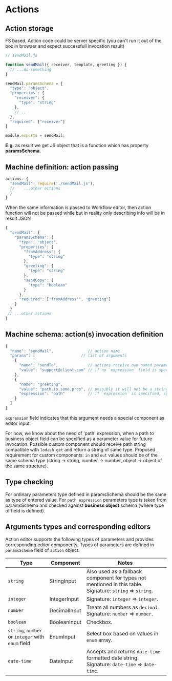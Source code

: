Actions
========

Action storage
--------------
FS based, Action code could be server specific
(you can't run it out of the box in browser and expect successfull invocation result)

```javascript
// sendMail.js

function sendMail({ receiver, template, greeting }) {
  // ...do something
}

sendMail.paramsSchema = {
  "type": "object",
  "properties": {
    "receiver": {
      "type": "string"
    },
    // ..
  },
  "required": ["receiver"]
}

module.exports = sendMail;
```

**E.g.** as result we get JS object that is a function which has property __paramsSchema__.

Machine definition: action passing
----------------------------------

```javascript
actions: {
  "sendMail": require('./sendMail.js'),
  //    ...other actions
  }
}
```

When the same information is passed to Workflow editor, then action function will not be passed while but in reality only describing info will be in result JSON
```javascript
{
  "sendMail": {
    "paramsSchema": {
      "type": "object",
      "properties": {
        "fromAddress": {
          "type": "string"
        },
        "greeting": {
          "type": "string"
        },
        "sendCopy": {
          "type": "boolean"
        }
      },
      "required": ["fromAddress'", "greeting"]
    }
  }
 // ...other actions
}
```

Machine schema: action(s) invocation definition
----------------------------------------------

```javascript
{
  "name": "sendMail",               // action name
  "params": [                    // list of arguments
    {
      "name": "sendTo",             // actions receive own named parameters along with implicit ones (object, from, to, event, context...)
      "value": "support@client.com" // if no `expression` field is specified, `value` is directly mapped to value passed to editor
    },
    {
      "name": "greeting",
      "value": "path.to.some.prop", // possibly it will not be a string but object (?), will see later
      "expression": "path"          // if `expression` is specified, special rules are applied to value (see below); later
    }
  ]
}
```

`expression` field indicates that this argument needs a special component as editor input.

For now, we know about the need of 'path' expression, when a path to business object field can be specified as a parameter value for future invocation. Possible custom component should receive path string compatible with `lodash.get` and return a string of same type.
Proposed requirement for custom components: `in` and `out` values should be of the same schema type (string -> string, number -> number, object -> object of the same structure).


Type checking
--------------
For ordinary parameters type defined in paramsSchema should be the same as type of entered value.
For `path expression` perameters type is taken from paramsSchema and checked against **business object** schema (where type of field is defined).


Arguments types and corresponding editors
--------------
Action editor supports the following types of parameters and provides corresponding editor components. Types of parameters are defined in `paramsSchema` field of `action` object.

| Type        | Component           | Notes  |
| ------------- |-------------|-----|
| `string`      | StringInput | Also used as a fallback component for types not mentioned in this table. Signature: `string` => `string`. |
| `integer`      | IntegerInput | Signature: `integer` => `integer`. |
| `number` | DecimalInput | Treats all numbers as `decimal`. Signature: `number` => `number`. |
| `boolean` | BooleanInput | Checkbox. |
| `string`, `number` or `integer` with `enum` field | EnumInput | Select box based on values in `enum` array. |
| `date-time` | DateInput | Accepts and returns `date-time` formatted date string. Signature: `date-time` => `date-time`.|